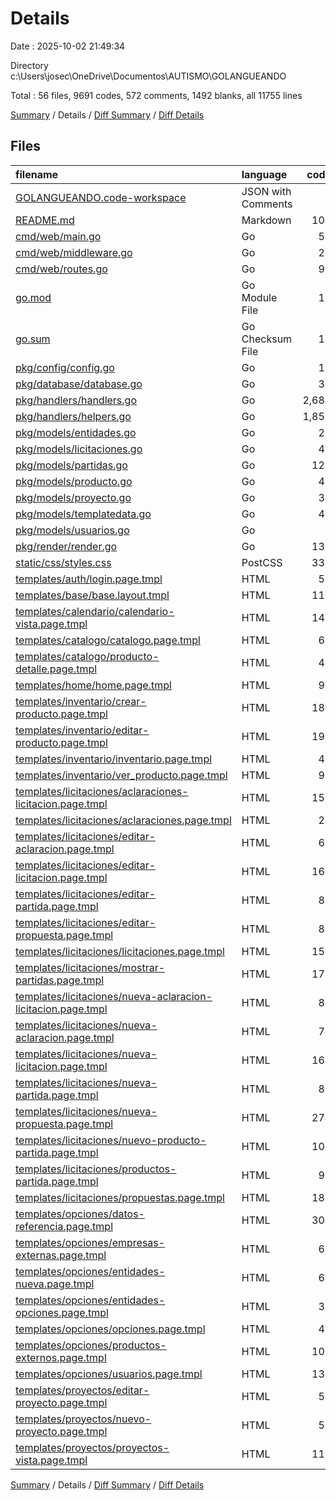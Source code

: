 # Details

Date : 2025-10-02 21:49:34

Directory c:\\Users\\josec\\OneDrive\\Documentos\\AUTISMO\\GOLANGUEANDO

Total : 56 files,  9691 codes, 572 comments, 1492 blanks, all 11755 lines

[Summary](results.md) / Details / [Diff Summary](diff.md) / [Diff Details](diff-details.md)

## Files
| filename | language | code | comment | blank | total |
| :--- | :--- | ---: | ---: | ---: | ---: |
| [GOLANGUEANDO.code-workspace](/GOLANGUEANDO.code-workspace) | JSON with Comments | 8 | 0 | 0 | 8 |
| [README.md](/README.md) | Markdown | 104 | 0 | 53 | 157 |
| [cmd/web/main.go](/cmd/web/main.go) | Go | 59 | 3 | 18 | 80 |
| [cmd/web/middleware.go](/cmd/web/middleware.go) | Go | 28 | 10 | 8 | 46 |
| [cmd/web/routes.go](/cmd/web/routes.go) | Go | 93 | 26 | 26 | 145 |
| [go.mod](/go.mod) | Go Module File | 12 | 0 | 4 | 16 |
| [go.sum](/go.sum) | Go Checksum File | 12 | 0 | 1 | 13 |
| [pkg/config/config.go](/pkg/config/config.go) | Go | 15 | 1 | 3 | 19 |
| [pkg/database/database.go](/pkg/database/database.go) | Go | 30 | 3 | 6 | 39 |
| [pkg/handlers/handlers.go](/pkg/handlers/handlers.go) | Go | 2,684 | 197 | 446 | 3,327 |
| [pkg/handlers/helpers.go](/pkg/handlers/helpers.go) | Go | 1,858 | 87 | 311 | 2,256 |
| [pkg/models/entidades.go](/pkg/models/entidades.go) | Go | 27 | 0 | 6 | 33 |
| [pkg/models/licitaciones.go](/pkg/models/licitaciones.go) | Go | 45 | 3 | 11 | 59 |
| [pkg/models/partidas.go](/pkg/models/partidas.go) | Go | 124 | 10 | 28 | 162 |
| [pkg/models/producto.go](/pkg/models/producto.go) | Go | 48 | 7 | 13 | 68 |
| [pkg/models/proyecto.go](/pkg/models/proyecto.go) | Go | 34 | 4 | 8 | 46 |
| [pkg/models/templatedata.go](/pkg/models/templatedata.go) | Go | 48 | 21 | 22 | 91 |
| [pkg/models/usuarios.go](/pkg/models/usuarios.go) | Go | 7 | 0 | 1 | 8 |
| [pkg/render/render.go](/pkg/render/render.go) | Go | 130 | 13 | 31 | 174 |
| [static/css/styles.css](/static/css/styles.css) | PostCSS | 335 | 30 | 86 | 451 |
| [templates/auth/login.page.tmpl](/templates/auth/login.page.tmpl) | HTML | 57 | 2 | 7 | 66 |
| [templates/base/base.layout.tmpl](/templates/base/base.layout.tmpl) | HTML | 110 | 9 | 11 | 130 |
| [templates/calendario/calendario-vista.page.tmpl](/templates/calendario/calendario-vista.page.tmpl) | HTML | 148 | 3 | 17 | 168 |
| [templates/catalogo/catalogo.page.tmpl](/templates/catalogo/catalogo.page.tmpl) | HTML | 68 | 6 | 4 | 78 |
| [templates/catalogo/producto-detalle.page.tmpl](/templates/catalogo/producto-detalle.page.tmpl) | HTML | 45 | 4 | 0 | 49 |
| [templates/home/home.page.tmpl](/templates/home/home.page.tmpl) | HTML | 98 | 5 | 7 | 110 |
| [templates/inventario/crear-producto.page.tmpl](/templates/inventario/crear-producto.page.tmpl) | HTML | 180 | 22 | 24 | 226 |
| [templates/inventario/editar-producto.page.tmpl](/templates/inventario/editar-producto.page.tmpl) | HTML | 190 | 22 | 24 | 236 |
| [templates/inventario/inventario.page.tmpl](/templates/inventario/inventario.page.tmpl) | HTML | 40 | 0 | 0 | 40 |
| [templates/inventario/ver\_producto.page.tmpl](/templates/inventario/ver_producto.page.tmpl) | HTML | 93 | 6 | 8 | 107 |
| [templates/licitaciones/aclaraciones-licitacion.page.tmpl](/templates/licitaciones/aclaraciones-licitacion.page.tmpl) | HTML | 157 | 0 | 14 | 171 |
| [templates/licitaciones/aclaraciones.page.tmpl](/templates/licitaciones/aclaraciones.page.tmpl) | HTML | 27 | 0 | 0 | 27 |
| [templates/licitaciones/editar-aclaracion.page.tmpl](/templates/licitaciones/editar-aclaracion.page.tmpl) | HTML | 63 | 0 | 8 | 71 |
| [templates/licitaciones/editar-licitacion.page.tmpl](/templates/licitaciones/editar-licitacion.page.tmpl) | HTML | 165 | 6 | 17 | 188 |
| [templates/licitaciones/editar-partida.page.tmpl](/templates/licitaciones/editar-partida.page.tmpl) | HTML | 88 | 8 | 20 | 116 |
| [templates/licitaciones/editar-propuesta.page.tmpl](/templates/licitaciones/editar-propuesta.page.tmpl) | HTML | 84 | 0 | 11 | 95 |
| [templates/licitaciones/licitaciones.page.tmpl](/templates/licitaciones/licitaciones.page.tmpl) | HTML | 152 | 0 | 12 | 164 |
| [templates/licitaciones/mostrar-partidas.page.tmpl](/templates/licitaciones/mostrar-partidas.page.tmpl) | HTML | 178 | 2 | 21 | 201 |
| [templates/licitaciones/nueva-aclaracion-licitacion.page.tmpl](/templates/licitaciones/nueva-aclaracion-licitacion.page.tmpl) | HTML | 89 | 9 | 7 | 105 |
| [templates/licitaciones/nueva-aclaracion.page.tmpl](/templates/licitaciones/nueva-aclaracion.page.tmpl) | HTML | 77 | 8 | 13 | 98 |
| [templates/licitaciones/nueva-licitacion.page.tmpl](/templates/licitaciones/nueva-licitacion.page.tmpl) | HTML | 169 | 6 | 17 | 192 |
| [templates/licitaciones/nueva-partida.page.tmpl](/templates/licitaciones/nueva-partida.page.tmpl) | HTML | 88 | 8 | 20 | 116 |
| [templates/licitaciones/nueva-propuesta.page.tmpl](/templates/licitaciones/nueva-propuesta.page.tmpl) | HTML | 274 | 0 | 27 | 301 |
| [templates/licitaciones/nuevo-producto-partida.page.tmpl](/templates/licitaciones/nuevo-producto-partida.page.tmpl) | HTML | 105 | 2 | 2 | 109 |
| [templates/licitaciones/productos-partida.page.tmpl](/templates/licitaciones/productos-partida.page.tmpl) | HTML | 96 | 1 | 10 | 107 |
| [templates/licitaciones/propuestas.page.tmpl](/templates/licitaciones/propuestas.page.tmpl) | HTML | 183 | 1 | 24 | 208 |
| [templates/opciones/datos-referencia.page.tmpl](/templates/opciones/datos-referencia.page.tmpl) | HTML | 304 | 6 | 30 | 340 |
| [templates/opciones/empresas-externas.page.tmpl](/templates/opciones/empresas-externas.page.tmpl) | HTML | 61 | 1 | 2 | 64 |
| [templates/opciones/entidades-nueva.page.tmpl](/templates/opciones/entidades-nueva.page.tmpl) | HTML | 66 | 8 | 14 | 88 |
| [templates/opciones/entidades-opciones.page.tmpl](/templates/opciones/entidades-opciones.page.tmpl) | HTML | 35 | 0 | 3 | 38 |
| [templates/opciones/opciones.page.tmpl](/templates/opciones/opciones.page.tmpl) | HTML | 42 | 0 | 2 | 44 |
| [templates/opciones/productos-externos.page.tmpl](/templates/opciones/productos-externos.page.tmpl) | HTML | 103 | 1 | 6 | 110 |
| [templates/opciones/usuarios.page.tmpl](/templates/opciones/usuarios.page.tmpl) | HTML | 134 | 4 | 10 | 148 |
| [templates/proyectos/editar-proyecto.page.tmpl](/templates/proyectos/editar-proyecto.page.tmpl) | HTML | 52 | 2 | 6 | 60 |
| [templates/proyectos/nuevo-proyecto.page.tmpl](/templates/proyectos/nuevo-proyecto.page.tmpl) | HTML | 52 | 1 | 7 | 60 |
| [templates/proyectos/proyectos-vista.page.tmpl](/templates/proyectos/proyectos-vista.page.tmpl) | HTML | 117 | 4 | 5 | 126 |

[Summary](results.md) / Details / [Diff Summary](diff.md) / [Diff Details](diff-details.md)